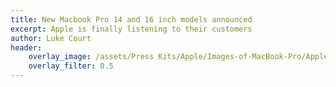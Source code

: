 ```yaml
---
title: New Macbook Pro 14 and 16 inch models announced
excerpt: Apple is finally listening to their customers
author: Luke Court
header:
    overlay_image: /assets/Press Kits/Apple/Images-of-MacBook-Pro/Apple_MacBook-Pro_14-16-inch_10182021.jpg
    overlay_filter: 0.5
---
```



